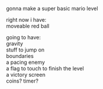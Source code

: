 gonna make a super basic mario level  

right now i have:  
moveable red ball  

going to have:  
gravity  
stuff to jump on  
boundaries  
a pacing enemy  
a flag to touch to finish the level  
a victory screen  
coins? timer?  
